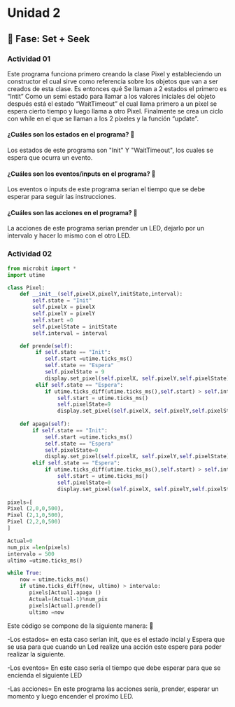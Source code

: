 # Unidad 2

## 🔎 Fase: Set + Seek

### Actividad 01

Este programa funciona primero creando la clase Pixel y estableciendo un constructor el cual sirve como referencia sobre los objetos que van a ser creados de esta clase. Es entonces qué Se llaman a 2 estados el primero es “Intit” Como un semi estado para llamar a los valores iniciales del objeto después está el estado “WaitTimeout” el cual llama primero a un píxel se espera cierto tiempo y luego llama a otro Pixel. Finalmente se crea un ciclo con while en el que se llaman a los 2 pixeles y la función “update”.

#### ¿Cuáles son los estados en el programa? 🦋

Los estados de este programa son "Init" Y "WaitTimeout", los cuales se espera que ocurra un evento.

#### ¿Cuáles son los eventos/inputs en el programa? 🐻

Los eventos o inputs de este programa serian el tiempo que se debe esperar para seguir las instrucciones.

#### ¿Cuáles son las acciones en el programa? 🐬

La acciones de este programa serian prender un LED, dejarlo por un intervalo y hacer lo mismo con el otro LED.

### Actividad 02

``` python
from microbit import *
import utime

class Pixel:
    def __init__(self,pixelX,pixelY,initState,interval):
        self.state = "Init"
        self.pixelX = pixelX
        self.pixelY = pixelY
        self.start =0
        self.pixelState = initState
        self.interval = interval

    def prende(self):
         if self.state == "Init":
            self.start =utime.ticks_ms()
            self.state == "Espera"
            self.pixelState = 9
            display.set_pixel(self.pixelX, self.pixelY,self.pixelState)
         elif self.state == "Espera":
            if utime.ticks_diff(utime.ticks_ms(),self.start) > self.interval:
                self.start = utime.ticks_ms()
                self.pixelState=9
                display.set_pixel(self.pixelX, self.pixelY,self.pixelState)
        
    def apaga(self): 
        if self.state == "Init":
            self.start =utime.ticks_ms()
            self.state == "Espera"
            self.pixelState=0
            display.set_pixel(self.pixelX, self.pixelY,self.pixelState)
        elif self.state == "Espera":
            if utime.ticks_diff(utime.ticks_ms(),self.start) > self.interval:
                self.start = utime.ticks_ms()
                self.pixelState=0
                display.set_pixel(self.pixelX, self.pixelY,self.pixelState)       
            
pixels=[
Pixel (2,0,0,500),
Pixel (2,1,0,500),
Pixel (2,2,0,500)
]

Actual=0
num_pix =len(pixels)
intervalo = 500
ultimo =utime.ticks_ms()

while True:
    now = utime.ticks_ms()
    if utime.ticks_diff(now, ultimo) > intervalo:
       pixels[Actual].apaga ()
       Actual=(Actual-1)%num_pix
       pixels[Actual].prende()
       ultimo =now
```

Este código se compone de la siguiente manera: 🐜

-Los estados= en esta caso serían init, que es el estado incial y Espera que se usa para que cuando un Led realize una acción este espere para poder realizar la siguiente.

-Los eventos= En este caso sería el tiempo que debe esperar para que se encienda el siguiente LED 

-Las acciones= En este programa las acciones sería, prender, esperar un momento y luego encender el proxímo LED.
